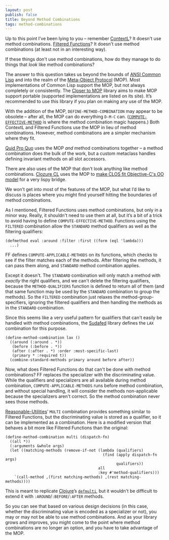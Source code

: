 ```yaml
---
layout: post
publish: false
title: Beyond Method Combinations
tags: method-combinations
---
```


Up to this point I’ve been lying to you – remember [ContextL](http://common-lisp.net/project/closer/contextl.html)? It doesn't use method combinations. [Filtered Functions](http://common-lisp.net/project/closer/filtered.html)? It doesn't use method combinations (at least not in an interesting way).

If these things don't use method combinations, how do they manage to do things that _look_ like method combinations?

The answer to this question takes us beyond the bounds of [ANSI Common Lisp](http://www.lispworks.com/documentation/HyperSpec/Front/) and into the realm of the [Meta-Object Protocol](http://www.alu.org/mop/index.html) (MOP). Most implementations of Common Lisp support the MOP, but not always completely or consistently. The [Closer to MOP](http://common-lisp.net/project/closer/closer-mop.html) library aims to make MOP support portable (supported implementations are listed on its site). It’s recommended to use this library if you plan on making any use of the MOP.

With the addition of the MOP, `DEFINE-METHOD-COMBINATION` may appear to be obsolete – after all, the MOP can do everything `D-M-C` can.  ([`COMPUTE-EFFECTIVE-METHOD`](http://www.alu.org/mop/dictionary.html#compute-effective-method) is where the method combination magic happens.) Both ContextL and Filtered Functions use the MOP in lieu of method combinations. However, method combinations are a simpler mechanism where they fit.

[Quid Pro Quo](https://github.com/sellout/quid-pro-quo) uses the MOP _and_ method combinations together – a method combination does the bulk of the work, but a custom metaclass handles defining invariant methods on all slot accessors.

There are also uses of the MOP that don't look anything like method combinations. [Clozure CL](http://ccl.clozure.com/) uses the MOP to [make CLOS fit Objective-C's OO model](http://ccl.clozure.com/manual/chapter14.5.html) for a very lispy bridge.

We won’t get into most of the features of the MOP, but what I’d like to discuss is places where you might find yourself hitting the boundaries of method combinations.

As I mentioned, Filtered Functions uses method combinations, but only in a minor way. Really, it shouldn't need to use them at all, but it’s a bit of a trick to avoid having to define `COMPUTE-EFFECTIVE-METHOD`. Functions using the `FILTERED` combination allow the `STANDARD` method qualifiers as well as the filtering qualifiers:

```common-lisp
(defmethod eval :around :filter :first ((form (eql 'lambda)))
  ...)
```

FF defines `COMPUTE-APPLICABLE-METHODS` on its functions, which checks to see if the filter matches each of the methods. After filtering the methods, it can pass them along, and `STANDARD` method combination applies.

Except it doesn't. The `STANDARD` combination will only match a method with _exactly_ the right qualifiers, and we can't delete the filtering qualifiers, because the `METHOD-QUALIFIERS` function is defined to return all of them (and that same function may be used by the `STANDARD` combination to group the methods). So the `FILTERED` combination just relaxes the method-group-specifiers, ignoring the filtered qualifiers and then handling the methods as in the `STANDARD` combination.

Since this seems like a very useful pattern for qualifiers that can't easily be handled with method combinations, the [Sudafed](https://github.com/sellout/method-combination-utilities) library defines the `LAX` combination for this purpose.

```common-lisp
(define-method-combination lax ()
  ((around (:around . *))
   (before (:before . *))
   (after (:after . *) :order :most-specific-last)
   (primary * :required t))
  (combine-standard-methods primary around before after))
```

Now, what does Filtered Functions do that can't be done with method combinations? FF replaces the specializer with the discriminating value. While the qualifiers and specializers are all available during method combination, `COMPUTE-APPLICABLE-METHODS` runs before method combination, and without special handling, it will consider the methods non-applicable because the specializers aren't correct. So the method combination never sees those methods.

[Reasonable-Utilities](https://github.com/vseloved/rutils/blob/24583101a54cb8c65391d852cc3d31a6005c81a0/experimental.lisp)’ `MULTI` combination provides something similar to Filtered Functions, but the discriminating value is stored as a qualifier, so it can be implemented as a combination. Here is a modified version that behaves a bit more like Filtered Functions than the original:


```common-lisp
(define-method-combination multi (dispatch-fn)
  ((all *))
  (:arguments &whole args)
  (let ((matching-methods (remove-if-not (lambda (qualifiers)
                                           (find (apply dispatch-fn args)
                                                 qualifiers))
                                         all
                                         :key #'method-qualifiers)))
    `(call-method ,(first matching-methods) ,(rest matching-methods))))
```

This is meant to replicate [Clojure](http://clojure.org/)’s [`defmulti`](http://clojure.org/multimethods), but it wouldn't be difficult to extend it with `:AROUND`/`:BEFORE`/`:AFTER` methods.

So you can see that based on various design decisions (in this case, whether the discriminating value is encoded as a specializer or not), you may or may not be able to use method combinations. And as your library grows and improves, you might come to the point where method combinations are no longer an option, and you have to take advantage of the MOP.
